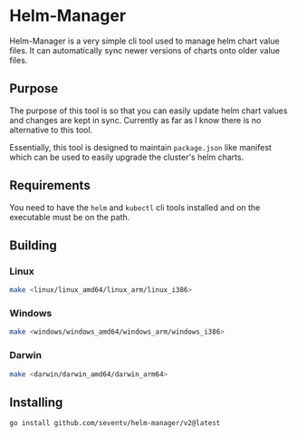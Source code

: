 # Helm-Manager

Helm-Manager is a very simple cli tool used to manage helm chart value files.
It can automatically sync newer versions of charts onto older value files.

## Purpose

The purpose of this tool is so that you can easily update helm chart values and changes are kept in sync.
Currently as far as I know there is no alternative to this tool.

Essentially, this tool is designed to maintain `package.json` like manifest which can be used to easily upgrade the cluster's helm charts.

## Requirements

You need to have the `helm` and `kubectl` cli tools installed and on the executable must be on the path.

## Building

### Linux

```bash
make <linux/linux_amd64/linux_arm/linux_i386>
```

### Windows

```bash
make <windows/windows_amd64/windows_arm/windows_i386>
```

### Darwin

```bash
make <darwin/darwin_amd64/darwin_arm64>
```

## Installing

```bash
go install github.com/seventv/helm-manager/v2@latest
```

